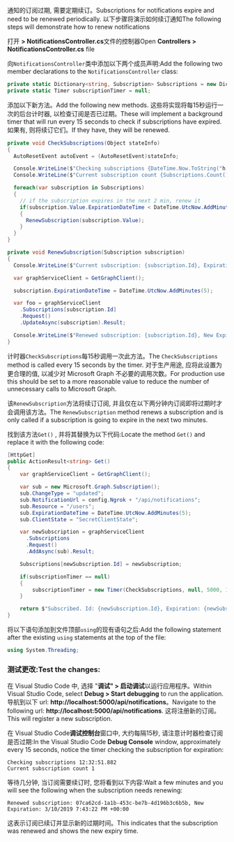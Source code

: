 <!-- markdownlint-disable MD002 MD041 -->

<span data-ttu-id="cd5fe-101">通知的订阅过期, 需要定期续订。</span><span class="sxs-lookup"><span data-stu-id="cd5fe-101">Subscriptions for notifications expire and need to be renewed periodically.</span></span> <span data-ttu-id="cd5fe-102">以下步骤将演示如何续订通知</span><span class="sxs-lookup"><span data-stu-id="cd5fe-102">The following steps will demonstrate how to renew notifications</span></span>

<span data-ttu-id="cd5fe-103">打开 **> NotificationsController.cs**文件的控制器</span><span class="sxs-lookup"><span data-stu-id="cd5fe-103">Open **Controllers > NotificationsController.cs** file</span></span>

<span data-ttu-id="cd5fe-104">向`NotificationsController`类中添加以下两个成员声明:</span><span class="sxs-lookup"><span data-stu-id="cd5fe-104">Add the following two member declarations to the `NotificationsController` class:</span></span>

```csharp
private static Dictionary<string, Subscription> Subscriptions = new Dictionary<string, Subscription>();
private static Timer subscriptionTimer = null;
```

<span data-ttu-id="cd5fe-105">添加以下新方法。</span><span class="sxs-lookup"><span data-stu-id="cd5fe-105">Add the following new methods.</span></span> <span data-ttu-id="cd5fe-106">这些将实现将每15秒运行一次的后台计时器, 以检查订阅是否已过期。</span><span class="sxs-lookup"><span data-stu-id="cd5fe-106">These will implement a background timer that will run every 15 seconds to check if subscriptions have expired.</span></span> <span data-ttu-id="cd5fe-107">如果有, 则将续订它们。</span><span class="sxs-lookup"><span data-stu-id="cd5fe-107">If they have, they will be renewed.</span></span>

```csharp
private void CheckSubscriptions(Object stateInfo)
{
  AutoResetEvent autoEvent = (AutoResetEvent)stateInfo;

  Console.WriteLine($"Checking subscriptions {DateTime.Now.ToString("h:mm:ss.fff")}");
  Console.WriteLine($"Current subscription count {Subscriptions.Count()}");

  foreach(var subscription in Subscriptions)
  {
    // if the subscription expires in the next 2 min, renew it
    if(subscription.Value.ExpirationDateTime < DateTime.UtcNow.AddMinutes(2))
    {
      RenewSubscription(subscription.Value);
    }
  }
}

private void RenewSubscription(Subscription subscription)
{
  Console.WriteLine($"Current subscription: {subscription.Id}, Expiration: {subscription.ExpirationDateTime}");

  var graphServiceClient = GetGraphClient();

  subscription.ExpirationDateTime = DateTime.UtcNow.AddMinutes(5);

  var foo = graphServiceClient
    .Subscriptions[subscription.Id]
    .Request()
    .UpdateAsync(subscription).Result;

  Console.WriteLine($"Renewed subscription: {subscription.Id}, New Expiration: {subscription.ExpirationDateTime}");
}
```

<span data-ttu-id="cd5fe-108">计时器`CheckSubscriptions`每15秒调用一次此方法。</span><span class="sxs-lookup"><span data-stu-id="cd5fe-108">The `CheckSubscriptions` method is called every 15 seconds by the timer.</span></span> <span data-ttu-id="cd5fe-109">对于生产用途, 应将此设置为更合理的值, 以减少对 Microsoft Graph 不必要的调用次数。</span><span class="sxs-lookup"><span data-stu-id="cd5fe-109">For production use this should be set to a more reasonable value to reduce the number of unnecessary calls to Microsoft Graph.</span></span>

<span data-ttu-id="cd5fe-110">该`RenewSubscription`方法将续订订阅, 并且仅在以下两分钟内订阅即将过期时才会调用该方法。</span><span class="sxs-lookup"><span data-stu-id="cd5fe-110">The `RenewSubscription` method renews a subscription and is only called if a subscription is going to expire in the next two minutes.</span></span>

<span data-ttu-id="cd5fe-111">找到该方法`Get()` , 并将其替换为以下代码:</span><span class="sxs-lookup"><span data-stu-id="cd5fe-111">Locate the method `Get()` and replace it with the following code:</span></span>

```csharp
[HttpGet]
public ActionResult<string> Get()
{
    var graphServiceClient = GetGraphClient();

    var sub = new Microsoft.Graph.Subscription();
    sub.ChangeType = "updated";
    sub.NotificationUrl = config.Ngrok + "/api/notifications";
    sub.Resource = "/users";
    sub.ExpirationDateTime = DateTime.UtcNow.AddMinutes(5);
    sub.ClientState = "SecretClientState";

    var newSubscription = graphServiceClient
      .Subscriptions
      .Request()
      .AddAsync(sub).Result;

    Subscriptions[newSubscription.Id] = newSubscription;

    if(subscriptionTimer == null)
    {
        subscriptionTimer = new Timer(CheckSubscriptions, null, 5000, 15000);
    }

    return $"Subscribed. Id: {newSubscription.Id}, Expiration: {newSubscription.ExpirationDateTime}";
}
```

<span data-ttu-id="cd5fe-112">将以下语句添加到文件顶部`using`的现有语句之后:</span><span class="sxs-lookup"><span data-stu-id="cd5fe-112">Add the following statement after the existing `using` statements at the top of the file:</span></span>

```csharp
using System.Threading;
```

### <a name="test-the-changes"></a><span data-ttu-id="cd5fe-113">测试更改:</span><span class="sxs-lookup"><span data-stu-id="cd5fe-113">Test the changes:</span></span>

<span data-ttu-id="cd5fe-114">在 Visual Studio Code 中, 选择 "**调试" > 启动调试**以运行应用程序。</span><span class="sxs-lookup"><span data-stu-id="cd5fe-114">Within Visual Studio Code, select **Debug > Start debugging** to run the application.</span></span>
<span data-ttu-id="cd5fe-115">导航到以下 url: **http://localhost:5000/api/notifications**。</span><span class="sxs-lookup"><span data-stu-id="cd5fe-115">Navigate to the following url: **http://localhost:5000/api/notifications**.</span></span> <span data-ttu-id="cd5fe-116">这将注册新的订阅。</span><span class="sxs-lookup"><span data-stu-id="cd5fe-116">This will register a new subscription.</span></span>

<span data-ttu-id="cd5fe-117">在 Visual Studio Code**调试控制台**窗口中, 大约每隔15秒, 请注意计时器检查订阅是否过期:</span><span class="sxs-lookup"><span data-stu-id="cd5fe-117">In the Visual Studio Code **Debug Console** window, approximately every 15 seconds, notice the timer checking the subscription for expiration:</span></span>

```shell
Checking subscriptions 12:32:51.882
Current subscription count 1
```

<span data-ttu-id="cd5fe-118">等待几分钟, 当订阅需要续订时, 您将看到以下内容:</span><span class="sxs-lookup"><span data-stu-id="cd5fe-118">Wait a few minutes and you will see the following when the subscription needs renewing:</span></span>

```shell
Renewed subscription: 07ca62cd-1a1b-453c-be7b-4d196b3c6b5b, New Expiration: 3/10/2019 7:43:22 PM +00:00
```

<span data-ttu-id="cd5fe-119">这表示订阅已续订并显示新的过期时间。</span><span class="sxs-lookup"><span data-stu-id="cd5fe-119">This indicates that the subscription was renewed and shows the new expiry time.</span></span>